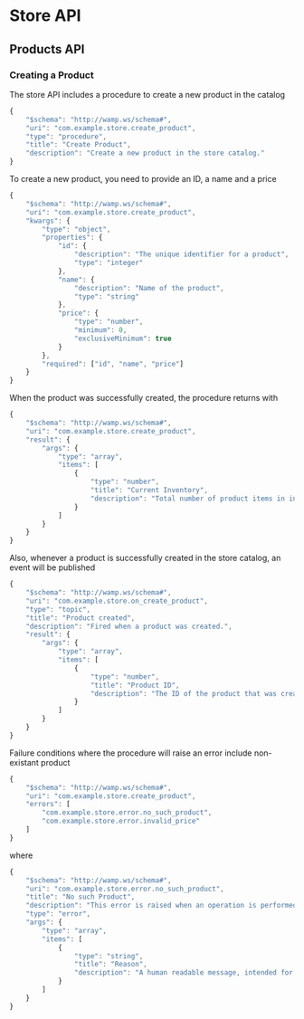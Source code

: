 # Store API

## Products API

### Creating a Product

The store API includes a procedure to create a new product in the catalog

```javascript
{
	"$schema": "http://wamp.ws/schema#",
	"uri": "com.example.store.create_product",
	"type": "procedure",
	"title": "Create Product",
	"description": "Create a new product in the store catalog."
}
```

To create a new product, you need to provide an ID, a name and a price


```javascript
{
	"$schema": "http://wamp.ws/schema#",
    "uri": "com.example.store.create_product",
	"kwargs": {
	    "type": "object",
	    "properties": {
	        "id": {
	            "description": "The unique identifier for a product",
	            "type": "integer"
	        },
	        "name": {
	            "description": "Name of the product",
	            "type": "string"
	        },
	        "price": {
	            "type": "number",
	            "minimum": 0,
	            "exclusiveMinimum": true
	        }
	    },
	    "required": ["id", "name", "price"]
	}
}
```

When the product was successfully created, the procedure returns with


```javascript
{
	"$schema": "http://wamp.ws/schema#",
	"uri": "com.example.store.create_product",
	"result": {
		"args": {
		   	"type": "array",
		   	"items": [
				{
					"type": "number",
					"title": "Current Inventory",
					"description": "Total number of product items in inventory."
				}
			]
		}
	}
}
```

Also, whenever a product is successfully created in the store catalog, an event will be published


```javascript
{
	"$schema": "http://wamp.ws/schema#",
	"uri": "com.example.store.on_create_product",
   	"type": "topic",
	"title": "Product created",
	"description": "Fired when a product was created.",
	"result": {
		"args": {
		   	"type": "array",
		   	"items": [
				{
					"type": "number",
					"title": "Product ID",
					"description": "The ID of the product that was created."
				}
			]
		}
	}
}
```

Failure conditions where the procedure will raise an error include non-existant product


```javascript
{
	"$schema": "http://wamp.ws/schema#",
	"uri": "com.example.store.create_product",
	"errors": [
		"com.example.store.error.no_such_product",
		"com.example.store.error.invalid_price"
    ]
}
```

where

```javascript
{
	"$schema": "http://wamp.ws/schema#",
	"uri": "com.example.store.error.no_such_product",
	"title": "No such Product",
	"description": "This error is raised when an operation is performed on a product that does not exist in the catalog.",
	"type": "error",
	"args": {
	   	"type": "array",
	   	"items": [
			{
				"type": "string",
				"title": "Reason",
				"description": "A human readable message, intended for development and logging purposes."
			}
		]
	}
}
```
